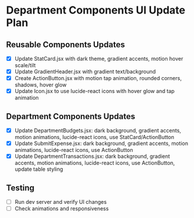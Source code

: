 # Department Components UI Update Plan

## Reusable Components Updates
- [x] Update StatCard.jsx with dark theme, gradient accents, motion hover scale/tilt
- [x] Update GradientHeader.jsx with gradient text/background
- [x] Create ActionButton.jsx with motion tap animation, rounded corners, shadows, hover glow
- [x] Update Icon.jsx to use lucide-react icons with hover glow and tap animation

## Department Components Updates
- [x] Update DepartmentBudgets.jsx: dark background, gradient accents, motion animations, lucide-react icons, use StatCard/ActionButton
- [x] Update SubmitExpense.jsx: dark background, gradient accents, motion animations, lucide-react icons, use ActionButton
- [x] Update DepartmentTransactions.jsx: dark background, gradient accents, motion animations, lucide-react icons, use ActionButton, update table styling

## Testing
- [ ] Run dev server and verify UI changes
- [ ] Check animations and responsiveness
